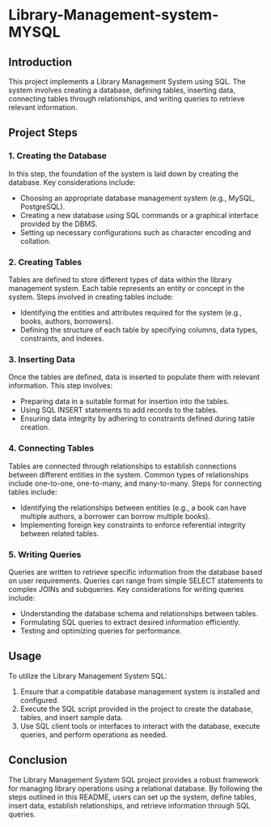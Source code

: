 # Library-Management-system-MYSQL

## Introduction
This project implements a Library Management System using SQL. The system involves creating a database, defining tables, inserting data, connecting tables through relationships, and writing queries to retrieve relevant information.

## Project Steps

### 1. Creating the Database
In this step, the foundation of the system is laid down by creating the database. Key considerations include:
- Choosing an appropriate database management system (e.g., MySQL, PostgreSQL).
- Creating a new database using SQL commands or a graphical interface provided by the DBMS.
- Setting up necessary configurations such as character encoding and collation.

### 2. Creating Tables
Tables are defined to store different types of data within the library management system. Each table represents an entity or concept in the system. Steps involved in creating tables include:
- Identifying the entities and attributes required for the system (e.g., books, authors, borrowers).
- Defining the structure of each table by specifying columns, data types, constraints, and indexes.

### 3. Inserting Data
Once the tables are defined, data is inserted to populate them with relevant information. This step involves:
- Preparing data in a suitable format for insertion into the tables.
- Using SQL INSERT statements to add records to the tables.
- Ensuring data integrity by adhering to constraints defined during table creation.

### 4. Connecting Tables
Tables are connected through relationships to establish connections between different entities in the system. Common types of relationships include one-to-one, one-to-many, and many-to-many. Steps for connecting tables include:
- Identifying the relationships between entities (e.g., a book can have multiple authors, a borrower can borrow multiple books).
- Implementing foreign key constraints to enforce referential integrity between related tables.

### 5. Writing Queries
Queries are written to retrieve specific information from the database based on user requirements. Queries can range from simple SELECT statements to complex JOINs and subqueries. Key considerations for writing queries include:
- Understanding the database schema and relationships between tables.
- Formulating SQL queries to extract desired information efficiently.
- Testing and optimizing queries for performance.

## Usage
To utilize the Library Management System SQL:
1. Ensure that a compatible database management system is installed and configured.
2. Execute the SQL script provided in the project to create the database, tables, and insert sample data.
3. Use SQL client tools or interfaces to interact with the database, execute queries, and perform operations as needed.

## Conclusion
The Library Management System SQL project provides a robust framework for managing library operations using a relational database. By following the steps outlined in this README, users can set up the system, define tables, insert data, establish relationships, and retrieve information through SQL queries.
